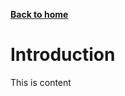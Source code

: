 
[__Back to home__](../index.md)


# Introduction

This is content 
<!-- ![image](https://raw.githubusercontent.com/r15hil/old-site/main/img/IMG_6597.jpg) -->
